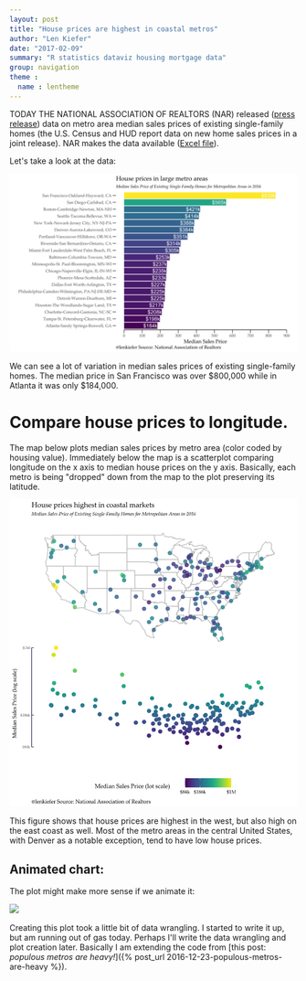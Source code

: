 ```yaml
---
layout: post
title: "House prices are highest in coastal metros"
author: "Len Kiefer"
date: "2017-02-09"
summary: "R statistics dataviz housing mortgage data"
group: navigation
theme :
  name : lentheme
---
```

  



TODAY THE NATIONAL ASSOCIATION OF REALTORS (NAR) released ([press release](https://www.nar.realtor/news-releases/2017/02/swift-gains-in-fourth-quarter-push-home-prices-to-peak-levels-in-majority-of-metro-areas)) data on metro area median sales prices of existing single-family homes (the U.S. Census and HUD report data on new home sales prices in a joint release).  NAR makes the data available ([Excel file](https://www.nar.realtor/sites/default/files/reports/2016/embargoes/2016-q4-metro-home-prices/metro-home-prices-q4-2016-single-family-2017-02-09.xls)).

Let's take a look at the data:

![plot of chunk feb-9-2017-graph1](/img/Rfig/feb-9-2017-graph1-1.svg)

We can see a lot of variation in median sales prices of existing single-family homes.  The median price in San Francisco was over \$800,000 while in Atlanta it was only \$184,000.  

# Compare house prices to longitude.

The map below plots median sales prices by metro area (color coded by housing value).  Immediately below the map is a scatterplot comparing longitude on the x axis to median house prices on the y axis.  Basically, each metro is being "dropped" down from the map to the plot preserving its latitude.

![plot of chunk feb-9-2017-map1](/img/Rfig/feb-9-2017-map1-1.svg)

This figure shows that house prices are highest in the west, but also high on the east coast as well.  Most of the metro areas in the central United States, with Denver as a notable exception, tend to have low house prices.

## Animated chart:

The plot might make more sense if we animate it:

<img src="{{ site.url}}/img/charts_feb_9_2017/nar2016q4.gif">

Creating this plot took a little bit of data wrangling.  I started to write it up, but am running out of gas today.  Perhaps I'll write the data wrangling and plot creation later.  Basically I am extending the code from [this post: *populous metros are heavy!*]({% post_url 2016-12-23-populous-metros-are-heavy %}).

